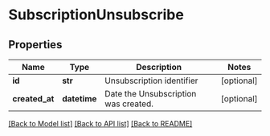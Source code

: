 # SubscriptionUnsubscribe

## Properties
Name | Type | Description | Notes
------------ | ------------- | ------------- | -------------
**id** | **str** | Unsubscription identifier | [optional] 
**created_at** | **datetime** | Date the Unsubscription was created. | [optional] 

[[Back to Model list]](../README.md#documentation-for-models) [[Back to API list]](../README.md#documentation-for-api-endpoints) [[Back to README]](../README.md)


